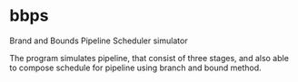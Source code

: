 # bbps
Brand and Bounds Pipeline Scheduler simulator

The program simulates pipeline, that consist of three stages, and also able to compose schedule for pipeline using branch and bound method.
